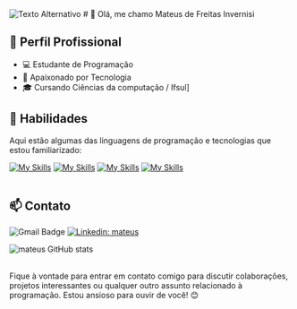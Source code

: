 <img src="https://cdn.dribbble.com/users/1294594/screenshots/5460287/media/8b4786572205a8ac7305403f5e495c81.gif" alt="Texto Alternativo">
# 👋 Olá, me chamo Mateus de Freitas Invernisi

## 💼 Perfil Profissional

- 💻 Estudante de Programação
- 🌱 Apaixonado por Tecnologia
- 🎓 Cursando Ciências da computação / Ifsul]

## 🚀 Habilidades

Aqui estão algumas das linguagens de programação e tecnologias que estou familiarizado:

[![My Skills](https://skillicons.dev/icons?i=java,python,javascript,cpp,html,css)](https://skillicons.dev)
[![My Skills](https://skillicons.dev/icons?i=react,nodejs)](https://skillicons.dev)
[![My Skills](https://skillicons.dev/icons?i=mysql,postgres)](https://skillicons.dev)
[![My Skills](https://skillicons.dev/icons?i=git,github,visualstudio,postman)](https://skillicons.dev)<br><br>

## 📫 Contato

![Gmail Badge](https://img.shields.io/badge/-Gmail-006bed?style=flat-square&logo=Gmail&logoColor=white&link=mailto:{mateusinvernisi@gmail.com})
[![Linkedin: mateus](https://img.shields.io/badge/-Linkedin-blue?style=flat-square&logo=Linkedin&logoColor=white&link=https://www.linkedin.com/in/mateusinvernisi/)](https://www.linkedin.com/in/mateusinvernisi/)

![mateus GitHub stats](https://github-readme-stats.vercel.app/api?username=mateusinvernisiicons=true&theme=dark) <br><br>

Fique à vontade para entrar em contato comigo para discutir colaborações, projetos interessantes ou qualquer outro assunto relacionado à programação. Estou ansioso para ouvir de você! 😊
